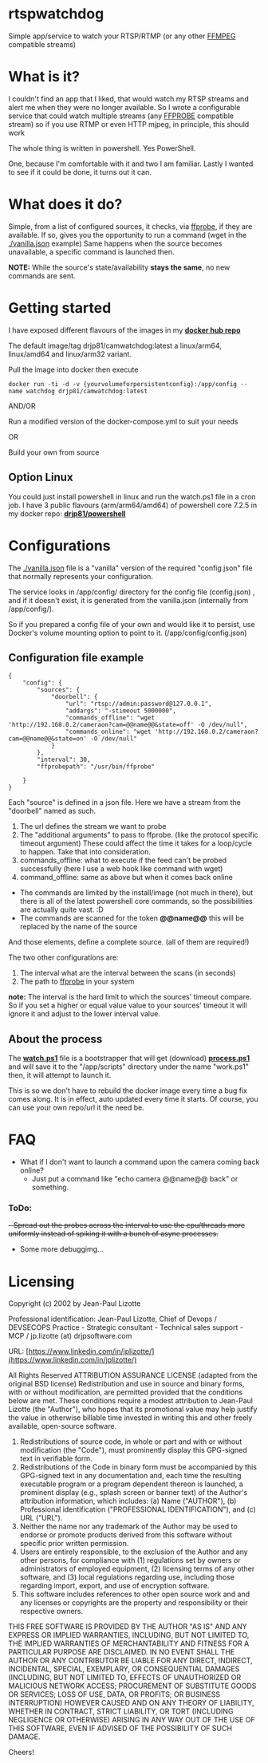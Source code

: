 # rtspwatchdog
Simple app/service to watch your RTSP/RTMP (or any other [FFMPEG](https://ffmpeg.org/) compatible streams)

# What is it?

I couldn't find an app that I liked, that would watch my RTSP streams and alert me when they were no longer available. So I wrote a configurable service that could watch multiple streams (any [FFPROBE](HTTPS://FFMPEG.ORG/FFPROBE.HTML) compatible stream) so if you use RTMP or even HTTP mjpeg, in principle, this should work

The whole thing is written in powershell. Yes PowerShell.

One, because I'm comfortable with it and two I am familiar.
Lastly I wanted to see if it could be done, it turns out it can.

# What does it do?

Simple, from a list of configured sources, it checks, via [ffprobe](https://ffmpeg.org/ffprobe.html), if they are available.
If so, gives you the opportunity to run a command (wget in the [./vanilla.json](./vanilla.json) example)
Same happens when the source becomes unavailable, a specific command is launched then.

**NOTE:** While the source's state/availability **stays the same**, no new commands are sent.
# Getting started

I have exposed different flavours of the images in my [**docker hub repo**](https://hub.docker.com/repository/docker/drjp81/camwatchdog)

The default image/tag drjp81/camwatchdog:latest a linux/arm64, linux/amd64 and linux/arm32 variant. 

Pull the image into docker then execute

```
docker run -ti -d -v {yourvolumeforpersistentconfig}:/app/config --name watchdog drjp81/camwatchdog:latest
```
AND/OR 

Run a modified version of the docker-compose.yml to suit your needs

OR

Build your own from source

## Option Linux
You could just install powershell in linux and run the watch.ps1 file in a cron job.
I have 3 public flavours (arm/arm64/amd64) of powershell core 7.2.5 in my docker repo: [**drjp81/powershell**](https://hub.docker.com/repository/docker/drjp81/powershell)

# Configurations
The [./vanilla.json](./vanilla.json) file is a "vanilla" version of the required "config.json" file that normally represents your configuration.

The service looks in /app/config/ directory for the config file (config.json) , and if it doesn't exist, it is generated from the vanilla.json (internally from /app/config/).

So if you prepared a config file of your own and would like it to persist, use Docker's volume mounting option to point to it. (/app/config/config.json)


## Configuration file example

```
{
    "config": {
        "sources": {
            "doorbell": {
                "url": "rtsp://admin:password@127.0.0.1",
                "addargs": "-stimeout 5000000",
                "commands_offline": "wget 'http://192.168.0.2/cameraon?cam=@@name@@&state=off' -O /dev/null",
                "commands_online": "wget 'http://192.168.0.2/cameraon?cam=@@name@@&state=on' -O /dev/null"
            }
        },
        "interval": 30,
        "ffprobepath": "/usr/bin/ffprobe"
        
    }
}
```
Each "source" is defined in a json file. Here we have a stream from the "doorbell" named as such.

1. The url defines the stream we want to probe
2. The "additional arguments" to pass to ffprobe. (like the protocol specific timeout argument)
These could affect the time it takes for a loop/cycle to happen. Take that into consideration.  
3. commands_offline: what to execute if the feed can't be probed successfully (here I use a web hook like command with wget) 
4. command_offline: same as above but when it comes back online 

- The commands are limited by the install/image (not much in there), but there is all of the latest powershell core commands, so the possibilities are actually quite vast. :D
- The commands are scanned for the token **@@name@@** this will be replaced by the name of the source

And those elements, define a complete source. (all of them are required!)

The two other configurations are:

1. The interval what are the interval between the scans (in seconds)
2. The path to [ffprobe](https://ffmpeg.org/ffprobe.html) in your system

**note:** The interval is the hard limit to which the sources' timeout compare. So if you set a higher or equal value value to your sources' timeout it will ignore it and adjust to the lower interval value. 

## About the process

The [**watch.ps1**](./watch.ps1) file is a bootstrapper that will get (download) [**process.ps1**](./process.ps1) and will save it to the "/app/scripts" directory under the name "work.ps1" then, it will attempt to launch it.

This is so we don't have to rebuild the docker image every time a bug fix comes along. It is in effect, auto updated every time it starts. Of course, you can use your own repo/url it the need be.

# FAQ
- What if I don't want to launch a command upon the camera coming back online?
    - Just put a command like "echo camera @@name@@ back" or something. 
### ToDo: 
~~- Spread out the probes across the interval to use the cpu/threads more uniformly instead of spiking it with a bunch of async processes.~~
- Some more debuggimg...

# Licensing

Copyright (c) 2002 by Jean-Paul Lizotte

Professional identification: Jean-Paul Lizotte, Chief of Devops / DEVSECOPS Practice - Strategic consultant - Technical sales support - MCP / jp.lizotte (at) drjpsoftware.com

URL: [https://www.linkedin.com/in/jplizotte/](https://www.linkedin.com/in/jplizotte/)


All Rights Reserved
ATTRIBUTION ASSURANCE LICENSE (adapted from the original BSD license)
Redistribution and use in source and binary forms, with or without
modification, are permitted provided that the conditions below are met.
These conditions require a modest attribution to Jean-Paul Lizotte (the
"Author"), who hopes that its promotional value may help justify the
value in otherwise billable time invested in writing
this and other freely available, open-source software.

1. Redistributions of source code, in whole or part and with or without
modification (the "Code"), must prominently display this GPG-signed
text in verifiable form.
2. Redistributions of the Code in binary form must be accompanied by
this GPG-signed text in any documentation and, each time the resulting
executable program or a program dependent thereon is launched, a
prominent display (e.g., splash screen or banner text) of the Author's
attribution information, which includes:
(a) Name ("AUTHOR"),
(b) Professional identification ("PROFESSIONAL IDENTIFICATION"), and
(c) URL ("URL").
3. Neither the name nor any trademark of the Author may be used to
endorse or promote products derived from this software without specific
prior written permission.
4. Users are entirely responsible, to the exclusion of the Author and
any other persons, for compliance with (1) regulations set by owners or
administrators of employed equipment, (2) licensing terms of any other
software, and (3) local regulations regarding use, including those
regarding import, export, and use of encryption software.
5. This software includes references to other open source work and and any 
licenses or copyrights are the property and responsibility or their respective owners. 

THIS FREE SOFTWARE IS PROVIDED BY THE AUTHOR "AS IS" AND
ANY EXPRESS OR IMPLIED WARRANTIES, INCLUDING, BUT NOT
LIMITED TO, THE IMPLIED WARRANTIES OF MERCHANTABILITY AND
FITNESS FOR A PARTICULAR PURPOSE ARE DISCLAIMED. IN NO
EVENT SHALL THE AUTHOR OR ANY CONTRIBUTOR BE LIABLE FOR
ANY DIRECT, INDIRECT, INCIDENTAL, SPECIAL, EXEMPLARY, OR
CONSEQUENTIAL DAMAGES (INCLUDING, BUT NOT LIMITED TO,
EFFECTS OF UNAUTHORIZED OR MALICIOUS NETWORK ACCESS;
PROCUREMENT OF SUBSTITUTE GOODS OR SERVICES; LOSS OF USE,
DATA, OR PROFITS; OR BUSINESS INTERRUPTION) HOWEVER CAUSED
AND ON ANY THEORY OF LIABILITY, WHETHER IN CONTRACT, STRICT
LIABILITY, OR TORT (INCLUDING NEGLIGENCE OR OTHERWISE)
ARISING IN ANY WAY OUT OF THE USE OF THIS SOFTWARE, EVEN
IF ADVISED OF THE POSSIBILITY OF SUCH DAMAGE.

Cheers!
